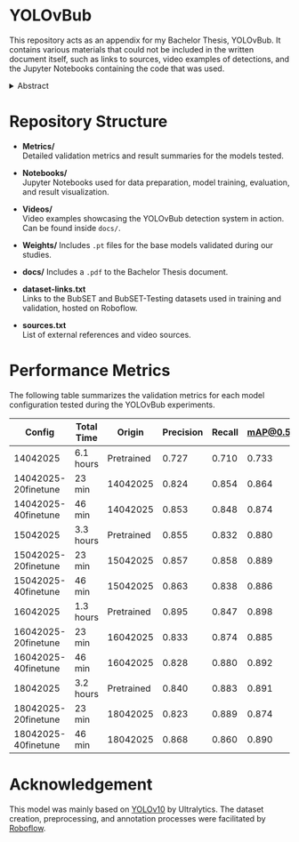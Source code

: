 # YOLOvBub
This repository acts as an appendix for my Bachelor Thesis, YOLOvBub. It contains various materials that could not be included in the written document itself, such as links to sources, video examples of detections, and the Jupyter Notebooks containing the code that was used.

<details>
<summary>Abstract</summary>

As time goes by, the subsea technology industry continuously expands its operations, which necessitates additional funds, resources, and research into new technology. However, such growth often also brings negative aspects with it, with one concrete example being noise pollution. For each issue, there is at least one type of solution that is proposed and implemented, and in the case of underwater noise pollution, an efficient and low-cost proposition is the use of a bubble curtain. However, bubble curtains do not have inbuilt monitoring systems, despite the importance of keeping these systems running at maximum efficiency. Therefore, a gap in existing research unfolds. 

We introduce YOLOvBub, a YOLOv10-based deep learning model specialized in detecting underwater bubble activity. Two additional accompaniments to our system include BubSET and BubSET-Testing, two datasets that facilitate the training and validation process, respectively. 

Our approach yields reasonable results. The best performing model from our experiments reaches a mean average precision of 0.891 at an IoU threshold of 0.5, along with a precision value of 0.84 and a recall value of 0.88. The model also demonstrates a solid understanding of the provided material, with a large majority of the detections observed in the test footage having a confidence value of 0.9 and higher.

By fine-tuning the YOLOv10-M model for our specific task, shifting the model's focus more towards correct classification as opposed to bounding box placement and implementing a wide range of image augmentations, we create an original proposal for the issue, with the hopes of fostering further research into underwater object detection and computer vision as a whole.

</details>

# Repository Structure

- **Metrics/**  
    Detailed validation metrics and result summaries for the models tested.

- **Notebooks/**  
    Jupyter Notebooks used for data preparation, model training, evaluation, and result visualization.

- **Videos/**  
    Video examples showcasing the YOLOvBub detection system in action. Can be found inside `docs/`.

- **Weights/**
    Includes `.pt` files for the base models validated during our studies.

- **docs/**
    Includes a `.pdf` to the Bachelor Thesis document.

- **dataset-links.txt**  
    Links to the BubSET and BubSET-Testing datasets used in training and validation, hosted on Roboflow.

- **sources.txt**  
    List of external references and video sources.

# Performance Metrics

The following table summarizes the validation metrics for each model configuration tested during the YOLOvBub experiments.

| Config                | Total Time | Origin     | Precision | Recall | mAP@0.5 | mAP@0.5:0.95 | Fitness |
|-----------------------|------------|------------|-----------|--------|---------|--------------|---------|
| 14042025             | 6.1 hours  | Pretrained | 0.727     | 0.710  | 0.733   | 0.461        | 0.488   |
| 14042025-20finetune  | 23 min     | 14042025   | 0.824     | 0.854  | 0.864   | 0.607        | 0.632   |
| 14042025-40finetune  | 46 min     | 14042025   | 0.853     | 0.848  | 0.874   | 0.617        | 0.642   |
| 15042025             | 3.3 hours  | Pretrained | 0.855     | 0.832  | 0.880   | 0.619        | 0.645   |
| 15042025-20finetune  | 23 min     | 15042025   | 0.857     | 0.858  | 0.889   | 0.623        | 0.650   |
| 15042025-40finetune  | 46 min     | 15042025   | 0.863     | 0.838  | 0.886   | 0.608        | 0.630   |
| 16042025             | 1.3 hours  | Pretrained | 0.895     | 0.847  | 0.898   | 0.621        | 0.648   |
| 16042025-20finetune  | 23 min     | 16042025   | 0.833     | 0.874  | 0.885   | 0.624        | 0.650   |
| 16042025-40finetune  | 46 min     | 16042025   | 0.828     | 0.880  | 0.892   | 0.627        | 0.652   |
| 18042025             | 3.2 hours  | Pretrained | 0.840     | 0.883  | 0.891   | 0.642        | 0.666   |
| 18042025-20finetune  | 23 min     | 18042025   | 0.823     | 0.889  | 0.874   | 0.621        | 0.646   |
| 18042025-40finetune  | 46 min     | 18042025   | 0.868     | 0.860  | 0.890   | 0.624        | 0.650   |

# Acknowledgement

This model was mainly based on [YOLOv10](https://github.com/THU-MIG/yolov10) by Ultralytics. 
The dataset creation, preprocessing, and annotation processes were facilitated by [Roboflow](https://roboflow.com/).